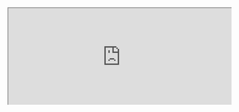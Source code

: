 

<div style=" width: 100%; height:220;overflow: hidden; "><iframe src="https://widget.pkmer.cn/free/ColorfulClock?user=a2e5899e-975e-4457-afd4-ec3ff7dcbc90&font-color=%23FF00FFFF&ring-color-1=%2300D9FFFF&ring-color-2=%23FF8800FF&ring-color-3=%2359FF00FF&ring-color-4=%23FF00FFFF&lang=en" allow="fullscreen" style=" height: 100%; width: 100%;"></iframe></div>
